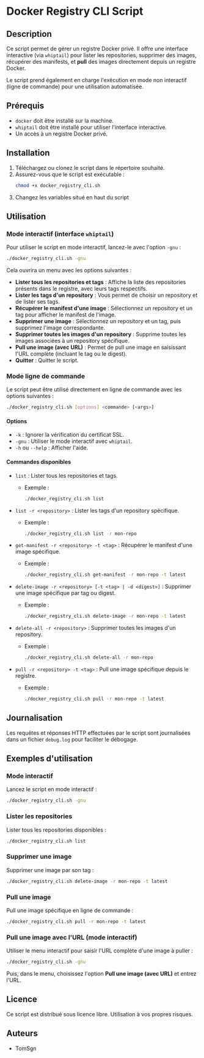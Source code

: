 # Docker Registry CLI Script

## Description
Ce script permet de gérer un registre Docker privé. Il offre une interface interactive (via `whiptail`) pour lister les repositories, supprimer des images, récupérer des manifests, et **pull** des images directement depuis un registre Docker.

Le script prend également en charge l'exécution en mode non interactif (ligne de commande) pour une utilisation automatisée.

## Prérequis
- `docker` doit être installé sur la machine.
- `whiptail` doit être installé pour utiliser l'interface interactive.
- Un accès à un registre Docker privé.

## Installation
1. Téléchargez ou clonez le script dans le répertoire souhaité.
2. Assurez-vous que le script est exécutable :
   ```bash
   chmod +x docker_registry_cli.sh
   ```
3. Changez les variables situé en haut du script

## Utilisation

### Mode interactif (interface `whiptail`)
Pour utiliser le script en mode interactif, lancez-le avec l'option `-gnu` :
```bash
./docker_registry_cli.sh -gnu
```

Cela ouvrira un menu avec les options suivantes :
- **Lister tous les repositories et tags** : Affiche la liste des repositories présents dans le registre, avec leurs tags respectifs.
- **Lister les tags d'un repository** : Vous permet de choisir un repository et de lister ses tags.
- **Récupérer le manifest d'une image** : Sélectionnez un repository et un tag pour afficher le manifest de l'image.
- **Supprimer une image** : Sélectionnez un repository et un tag, puis supprimez l'image correspondante.
- **Supprimer toutes les images d'un repository** : Supprime toutes les images associées à un repository spécifique.
- **Pull une image (avec URL)** : Permet de pull une image en saisissant l'URL complète (incluant le tag ou le digest).
- **Quitter** : Quitter le script.

### Mode ligne de commande
Le script peut être utilisé directement en ligne de commande avec les options suivantes :

```bash
./docker_registry_cli.sh [options] <commande> [<args>]
```

#### Options
- `-k` : Ignorer la vérification du certificat SSL.
- `-gnu` : Utiliser le mode interactif avec `whiptail`.
- `-h` ou `--help` : Afficher l'aide.

#### Commandes disponibles

- `list` : Lister tous les repositories et tags.
  - Exemple :
    ```bash
    ./docker_registry_cli.sh list
    ```

- `list -r <repository>` : Lister les tags d'un repository spécifique.
  - Exemple :
    ```bash
    ./docker_registry_cli.sh list -r mon-repo
    ```

- `get-manifest -r <repository> -t <tag>` : Récupérer le manifest d'une image spécifique.
  - Exemple :
    ```bash
    ./docker_registry_cli.sh get-manifest -r mon-repo -t latest
    ```

- `delete-image -r <repository> [-t <tag> | -d <digest>]` : Supprimer une image spécifique par tag ou digest.
  - Exemple :
    ```bash
    ./docker_registry_cli.sh delete-image -r mon-repo -t latest
    ```

- `delete-all -r <repository>` : Supprimer toutes les images d'un repository.
  - Exemple :
    ```bash
    ./docker_registry_cli.sh delete-all -r mon-repo
    ```

- `pull -r <repository> -t <tag>` : Pull une image spécifique depuis le registre.
  - Exemple :
    ```bash
    ./docker_registry_cli.sh pull -r mon-repo -t latest
    ```

## Journalisation
Les requêtes et réponses HTTP effectuées par le script sont journalisées dans un fichier `debug.log` pour faciliter le débogage.

## Exemples d'utilisation

### Mode interactif
Lancez le script en mode interactif :
```bash
./docker_registry_cli.sh -gnu
```

### Lister les repositories
Lister tous les repositories disponibles :
```bash
./docker_registry_cli.sh list
```

### Supprimer une image
Supprimer une image par son tag :
```bash
./docker_registry_cli.sh delete-image -r mon-repo -t latest
```

### Pull une image
Pull une image spécifique en ligne de commande :
```bash
./docker_registry_cli.sh pull -r mon-repo -t latest
```

### Pull une image avec l'URL (mode interactif)
Utiliser le menu interactif pour saisir l'URL complète d'une image à puller :
```bash
./docker_registry_cli.sh -gnu
```

Puis, dans le menu, choisissez l'option **Pull une image (avec URL)** et entrez l'URL.

## Licence
Ce script est distribué sous licence libre. Utilisation à vos propres risques.

## Auteurs
- TomSgn
